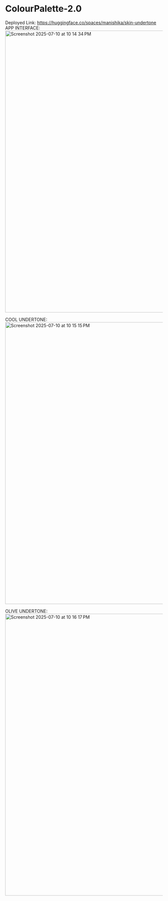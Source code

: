 # ColourPalette-2.0
Deployed Link:
https://huggingface.co/spaces/manishika/skin-undertone
APP INTERFACE:
<img width="1440" height="900" alt="Screenshot 2025-07-10 at 10 14 34 PM" src="https://github.com/user-attachments/assets/5317c904-33ef-4615-8fb5-18c27f66d9aa" />

COOL UNDERTONE:
<img width="1440" height="900" alt="Screenshot 2025-07-10 at 10 15 15 PM" src="https://github.com/user-attachments/assets/37377e15-9dc8-4108-9e1d-c7cda5e0e7ff" />

OLIVE UNDERTONE:
<img width="1440" height="900" alt="Screenshot 2025-07-10 at 10 16 17 PM" src="https://github.com/user-attachments/assets/eefb4f03-8ee9-410e-85b8-75a0bd3c9a0f" />
